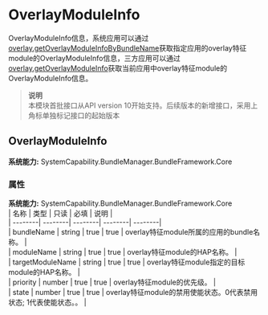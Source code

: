 # OverlayModuleInfo    
OverlayModuleInfo信息，系统应用可以通过[overlay.getOverlayModuleInfoByBundleName](js-apis-overlay.md#overlaygetoverlaymoduleinfobybundlename)获取指定应用的overlay特征module的OverlayModuleInfo信息，三方应用可以通过[overlay.getOverlayModuleInfo](js-apis-overlay.md#overlaygetoverlaymoduleinfo)获取当前应用中overlay特征module的OverlayModuleInfo信息。  
> **说明**   
>本模块首批接口从API version 10开始支持。后续版本的新增接口，采用上角标单独标记接口的起始版本  
    
## OverlayModuleInfo  
 **系统能力:**  SystemCapability.BundleManager.BundleFramework.Core    
### 属性    
 **系统能力:**  SystemCapability.BundleManager.BundleFramework.Core    
| 名称 | 类型 | 只读 | 必填 | 说明 |  
| --------| --------| --------| --------| --------|  
| bundleName | string | true | true | overlay特征module所属的应用的bundle名称。 |  
| moduleName | string | true | true | overlay特征module的HAP名称。 |  
| targetModuleName | string | true | true | overlay特征module指定的目标module的HAP名称。 |  
| priority | number | true | true | overlay特征module的优先级。 |  
| state | number | true | true | overlay特征module的禁用使能状态。0代表禁用状态; 1代表使能状态。。 |  

